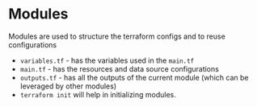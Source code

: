 # Modules
Modules are used to structure the terraform configs and to reuse configurations
- `variables.tf` - has the variables used in the `main.tf`
- `main.tf` - has the resources and data source configurations
- `outputs.tf` - has all the outputs of the current module (which can be leveraged by other modules)
- `terraform init` will help in initializing modules.